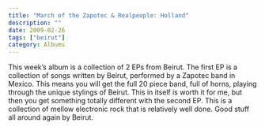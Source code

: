 ```yaml
---
title: "March of the Zapotec & Realpeople: Holland"
description: ""
date: 2009-02-26
tags: ["beirut"]
category: Albums
---
```


This week’s album is a collection of 2 EPs from Beirut. The first EP is a collection of songs written by Beirut, performed by a Zapotec band in Mexico. This means you will get the full 20 piece band, full of horns, playing through the unique stylings of Beirut. This in itself is worth it for me, but then you get something totally different with the second EP. This is a collection of mellow electronic rock that is relatively well done. Good stuff all around again by Beirut.
